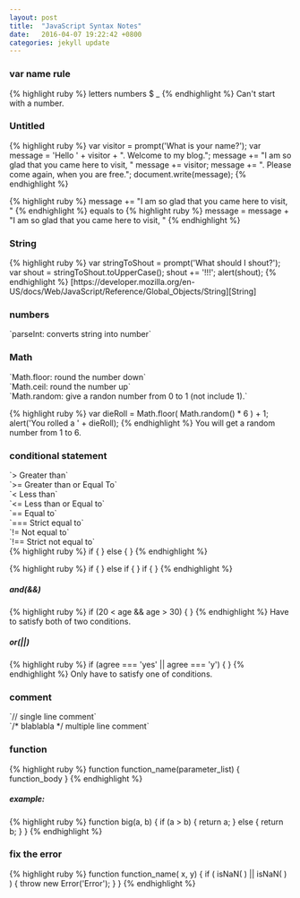 ```yaml
---
layout: post
title:  "JavaScript Syntax Notes"
date:   2016-04-07 19:22:42 +0800
categories: jekyll update
---
```

<h3>var name rule</h3>
{% highlight ruby %}
letters numbers $ _
{% endhighlight %}
Can't start with a number.

<h3>Untitled</h3>
{% highlight ruby %}
var visitor = prompt('What is your name?');
var message = 'Hello ' + visitor + ". Welcome to my blog.";
message += "I am so glad that you came here to visit, "
message += visitor;
message += ". Please come again, when you are free.";
document.write(message);
{% endhighlight %}

{% highlight ruby %}
message += "I am so glad that you came here to visit, "
{% endhighlight %}
equals to
{% highlight ruby %}
message = message + "I am so glad that you came here to visit, "
{% endhighlight %}

<h3>String</h3>
{% highlight ruby %}
var stringToShout = prompt('What should I shout?');
var shout = stringToShout.toUpperCase();
shout += '!!!';
alert(shout);
{% endhighlight %}
[https://developer.mozilla.org/en-US/docs/Web/JavaScript/Reference/Global_Objects/String][String]

<h3>numbers</h3>
`parseInt: converts string into number`

<h3>Math</h3>
`Math.floor: round the number down`<br>
`Math.ceil: round the number up`<br>
`Math.random: give a randon number from 0 to 1 (not include 1).`<br>

{% highlight ruby %}
var dieRoll = Math.floor( Math.random() * 6 ) + 1;
alert('You rolled a ' + dieRoll);
{% endhighlight %}
You will get a random number from 1 to 6.

<h3>conditional statement</h3>
`> Greater than`<br>
`>= Greater than or Equal To`<br>
`< Less than`<br>
`<= Less than or Equal to`<br>
`== Equal to`<br>
`=== Strict equal to`<br>
`!= Not equal to`<br>
`!== Strict not equal to`<br>
{% highlight ruby %}
if {
} else {
}
{% endhighlight %}

{% highlight ruby %}
if {
} else if {
} if {
}
{% endhighlight %}

<h5>and(&&)</h5>
{% highlight ruby %}
if (20 < age && age > 30) {
}
{% endhighlight %}
Have to satisfy both of two conditions.<br>

<h5>or(||)</h5>
{% highlight ruby %}
if (agree === 'yes' || agree === 'y') {
}
{% endhighlight %}
Only have to satisfy one of conditions.

<h3>comment</h3>
`// single line comment`<br>
`/* blablabla */ multiple line comment`

<h3>function</h3>
{% highlight ruby %}
function function_name(parameter_list) {
  function_body
}
{% endhighlight %}
<h5>example:</h5>
{% highlight ruby %}
function big(a, b) {
  if (a > b) {
    return a;
  } else {
      return b;
    }
  }
{% endhighlight %}

<h3>fix the error</h3>
{% highlight ruby %}
function function_name( x, y) {
  if ( isNaN( ) || isNaN( ) ) {
    throw new Error('Error');
  }
}
{% endhighlight %}










[String]:https://developer.mozilla.org/en-US/docs/Web/JavaScript/Reference/Global_Objects/String
